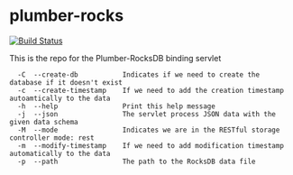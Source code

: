 # plumber-rocks

[![Build Status](http://plumberserver.com:8123/job/plumber-rocks/badge/icon)](http://plumberserver.com:8123/job/plumber-rocks)

This is the repo for the Plumber-RocksDB binding servlet

```
  -C  --create-db           Indicates if we need to create the database if it doesn't exist
  -c  --create-timestamp    If we need to add the creation timestamp autoamtically to the data
  -h  --help                Print this help message
  -j  --json                The servlet process JSON data with the given data schema
  -M  --mode                Indicates we are in the RESTful storage controller mode: rest
  -m  --modify-timestamp    If we need to add modification timestamp automatically to the data
  -p  --path                The path to the RocksDB data file
```

